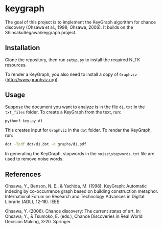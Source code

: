 # keygraph

The goal of this project is to implement the KeyGraph algorithm for chance discovery (Ohsawa et al., 1998; Ohsawa, 2006). It builds on the ShinsakuSegawa/keygraph project.

## Installation

Clone the repository, then run `setup.py` to install the required NLTK resources.

To render a KeyGraph, you also need to install a copy of  `Graphviz` (http://www.graphviz.org).

## Usage

Suppose the document you want to analyze is in the file `d1.txt` in the `txt_files` folder. To create a KeyGraph from the text, run:

```bash
python3 key.py d1
```

This creates input for `Graphviz` in the `dot` folder. To render the KeyGraph, run:

```bash
dot -Tpdf dot/d1.dot -o graphs/d1.pdf
```

In generating the KeyGraph, stopwords in the `noise\stopwords.txt` file are used to remove noise words.

## References

Ohsawa, Y., Benson, N. E., & Yachida, M. (1998). KeyGraph: Automatic indexing by co-occurrence graph based on building construction metaphor. International Forum on Research and Technology Advances in Digital Librarie (ADL), 12-18). IEEE.

Ohsawa, Y. (2006). Chance discovery: The current states of art. In: Ohsawa, Y., & Tsumoko, E. (eds.), Chance Discoveries in Real World Decision Making, 3-20. Springer.